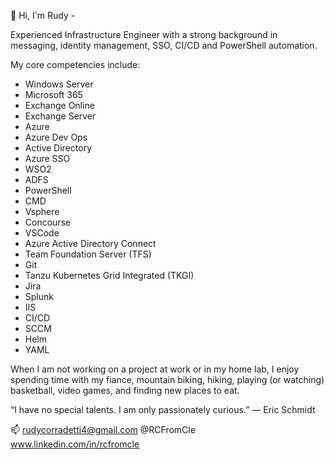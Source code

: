 
👋 Hi, I'm Rudy - 

Experienced Infrastructure Engineer with a strong background in messaging, identity management, SSO, CI/CD and PowerShell automation.

My core competencies include:

- Windows Server
- Microsoft 365
- Exchange Online
- Exchange Server
- Azure
- Azure Dev Ops
- Active Directory
- Azure SSO
- WSO2
- ADFS
- PowerShell
- CMD
- Vsphere
- Concourse
- VSCode
- Azure Active Directory Connect
- Team Foundation Server (TFS)
- Git
- Tanzu Kubernetes Grid Integrated (TKGI)
- Jira
- Splunk
- IIS
- CI/CD
- SCCM
- Helm
- YAML

When I am not working on a project at work or in my home lab, I enjoy spending time with my fiance, mountain biking, hiking, playing (or watching) basketball, video games, and finding new places to eat.


“I have no special talents. I am only passionately curious.”
― Eric Schmidt


📫 rudycorradetti4@gmail.com
   @RCFromCle
   www.linkedin.com/in/rcfromcle
